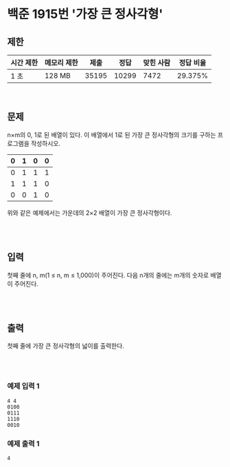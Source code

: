 # 백준 1915번 '가장 큰 정사각형'

## 제한
|시간 제한|메모리 제한|제출|정답|맞힌 사람|정답 비율|
|------|------|---|---|----|----|
|1 초|128 MB|35195|10299|7472|29.375%|					

<br>

## 문제
n×m의 0, 1로 된 배열이 있다. 이 배열에서 1로 된 가장 큰 정사각형의 크기를 구하는 프로그램을 작성하시오.

|0|1|0|0|
|-|-|-|-|
|0|1|1|1|
|1|1|1|0|
|0|0|1|0|

위와 같은 예제에서는 가운데의 2×2 배열이 가장 큰 정사각형이다.

<br><br>

## 입력
첫째 줄에 n, m(1 ≤ n, m ≤ 1,000)이 주어진다. 다음 n개의 줄에는 m개의 숫자로 배열이 주어진다.

<br><br>

## 출력
첫째 줄에 가장 큰 정사각형의 넓이를 출력한다.

<br><br>
### 예제 입력 1
```
4 4
0100
0111
1110
0010
```
### 예제 출력 1
```
4
```